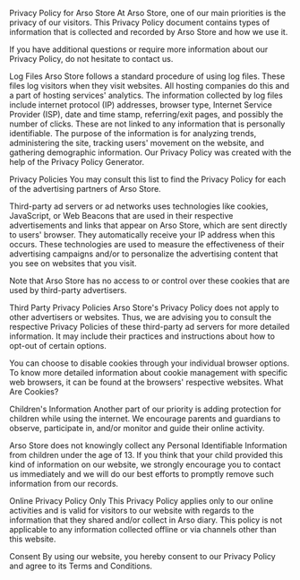 Privacy Policy for Arso Store
At Arso Store, one of our main priorities is the privacy of our visitors. This Privacy Policy document contains types of information that is collected and recorded by Arso Store and how we use it.

If you have additional questions or require more information about our Privacy Policy, do not hesitate to contact us.

Log Files
Arso Store follows a standard procedure of using log files. These files log visitors when they visit websites. All hosting companies do this and a part of hosting services' analytics. The information collected by log files include internet protocol (IP) addresses, browser type, Internet Service Provider (ISP), date and time stamp, referring/exit pages, and possibly the number of clicks. These are not linked to any information that is personally identifiable. The purpose of the information is for analyzing trends, administering the site, tracking users' movement on the website, and gathering demographic information. Our Privacy Policy was created with the help of the Privacy Policy Generator.

Privacy Policies
You may consult this list to find the Privacy Policy for each of the advertising partners of Arso Store.

Third-party ad servers or ad networks uses technologies like cookies, JavaScript, or Web Beacons that are used in their respective advertisements and links that appear on Arso Store, which are sent directly to users' browser. They automatically receive your IP address when this occurs. These technologies are used to measure the effectiveness of their advertising campaigns and/or to personalize the advertising content that you see on websites that you visit.

Note that Arso Store has no access to or control over these cookies that are used by third-party advertisers.

Third Party Privacy Policies
Arso Store's Privacy Policy does not apply to other advertisers or websites. Thus, we are advising you to consult the respective Privacy Policies of these third-party ad servers for more detailed information. It may include their practices and instructions about how to opt-out of certain options.

You can choose to disable cookies through your individual browser options. To know more detailed information about cookie management with specific web browsers, it can be found at the browsers' respective websites. What Are Cookies?

Children's Information
Another part of our priority is adding protection for children while using the internet. We encourage parents and guardians to observe, participate in, and/or monitor and guide their online activity.

Arso Store does not knowingly collect any Personal Identifiable Information from children under the age of 13. If you think that your child provided this kind of information on our website, we strongly encourage you to contact us immediately and we will do our best efforts to promptly remove such information from our records.

Online Privacy Policy Only
This Privacy Policy applies only to our online activities and is valid for visitors to our website with regards to the information that they shared and/or collect in Arso diary. This policy is not applicable to any information collected offline or via channels other than this website.

Consent
By using our website, you hereby consent to our Privacy Policy and agree to its Terms and Conditions.
